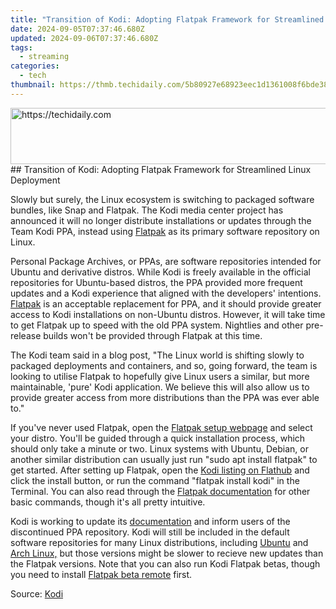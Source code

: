 ```yaml
---
title: "Transition of Kodi: Adopting Flatpak Framework for Streamlined Linux Deployment"
date: 2024-09-05T07:37:46.680Z
updated: 2024-09-06T07:37:46.680Z
tags:
  - streaming
categories:
  - tech
thumbnail: https://thmb.techidaily.com/5b80927e68923eec1d1361008f6bde3827f135dcc6188baf767c77fe55f4ad9e.png
---
```


<!-- affiliate ads begin -->
<a href="https://appsumo.8odi.net/c/5597632/2024338/7443" target="_top" id="2024338">
  <img src="//a.impactradius-go.com/display-ad/7443-2024338" border="0" alt="https://techidaily.com" width="728" height="90"/>
</a>
<img height="0" width="0" src="https://appsumo.8odi.net/i/5597632/2024338/7443" style="position:absolute;visibility:hidden;" border="0" />
<!-- affiliate ads end -->
## Transition of Kodi: Adopting Flatpak Framework for Streamlined Linux Deployment

Slowly but surely, the Linux ecosystem is switching to packaged software bundles, like Snap and Flatpak. The Kodi media center project has announced it will no longer distribute installations or updates through the Team Kodi PPA, instead using [Flatpak](https://flathub.org/apps/tv.kodi.Kodi) as its primary software repository on Linux.

 Personal Package Archives, or PPAs, are software repositories intended for Ubuntu and derivative distros. While Kodi is freely available in the official repositories for Ubuntu-based distros, the PPA provided more frequent updates and a Kodi experience that aligned with the developers' intentions. [Flatpak](http://flathub.org/apps/tv.kodi.Kodi) is an acceptable replacement for PPA, and it should provide greater access to Kodi installations on non-Ubuntu distros. However, it will take time to get Flatpak up to speed with the old PPA system. Nightlies and other pre-release builds won't be provided through Flatpak at this time.

 The Kodi team said in a blog post, "The Linux world is shifting slowly to packaged deployments and containers, and so, going forward, the team is looking to utilise Flatpak to hopefully give Linux users a similar, but more maintainable, 'pure' Kodi application. We believe this will also allow us to provide greater access from more distributions than the PPA was ever able to."

 If you've never used Flatpak, open the [Flatpak setup webpage](https://flatpak.org/setup/) and select your distro. You'll be guided through a quick installation process, which should only take a minute or two. Linux systems with Ubuntu, Debian, or another similar distribution can usually just run "sudo apt install flatpak" to get started. After setting up Flatpak, open the [Kodi listing on Flathub](https://flathub.org/apps/tv.kodi.Kodi) and click the install button, or run the command "flatpak install kodi" in the Terminal. You can also read through the [Flatpak documentation](https://docs.flatpak.org/en/latest/using-flatpak.html) for other basic commands, though it's all pretty intuitive.

 Kodi is working to update its [documentation](https://kodi.wiki/view/HOW-TO:Install%5FKodi%5Ffor%5FLinux) and inform users of the discontinued PPA repository. Kodi will still be included in the default software repositories for many Linux distributions, including [Ubuntu](https://packages.ubuntu.com/jammy/kodi) and [Arch Linux,](https://wiki.archlinux.org/title/Kodi) but those versions might be slower to recieve new updates than the Flatpak versions. Note that you can also run Kodi Flatpak betas, though you need to install [Flatpak beta remote](https://kodi.wiki/view/HOW-TO:Install%5FKodi%5Ffor%5FLinux#Flatpak) first.

 Source: [Kodi](https://kodi.tv/article/ubuntu-team-kodi-ppa-officially-retired/)

<ins class="adsbygoogle"
     style="display:block"
     data-ad-format="autorelaxed"
     data-ad-client="ca-pub-7571918770474297"
     data-ad-slot="1223367746"></ins>



<ins class="adsbygoogle"
     style="display:block"
     data-ad-client="ca-pub-7571918770474297"
     data-ad-slot="8358498916"
     data-ad-format="auto"
     data-full-width-responsive="true"></ins>


